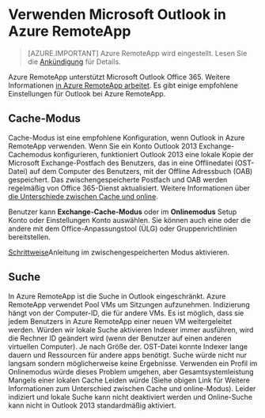<properties
    pageTitle="Mit Outlook in Azure RemoteApp | Microsoft Azure" 
    description="Informationen zum Konfigurieren und Verwenden von Outlook in Azure RemoteApp | Microsoft Azure"
    services="remoteapp"
    documentationCenter=""
    authors="pavithir"
    manager="mbaldwin" />

<tags
    ms.service="remoteapp"
    ms.workload="compute"
    ms.tgt_pltfrm="na"
    ms.devlang="na"
    ms.topic="hero-article"
    ms.date="08/15/2016"
    ms.author="elizapo" />

# <a name="using-microsoft-outlook-in-azure-remoteapp"></a>Verwenden Microsoft Outlook in Azure RemoteApp

> [AZURE.IMPORTANT]
> Azure RemoteApp wird eingestellt. Lesen Sie die [Ankündigung](https://go.microsoft.com/fwlink/?linkid=821148) für Details.

Azure RemoteApp unterstützt Microsoft Outlook Office 365. Weitere Informationen [in Azure RemoteApp arbeitet](remoteapp-officesubscription.md). Es gibt einige empfohlene Einstellungen für Outlook bei Azure RemoteApp.

## <a name="cached-mode"></a>Cache-Modus
Cache-Modus ist eine empfohlene Konfiguration, wenn Outlook in Azure RemoteApp verwenden. Wenn Sie ein Konto Outlook 2013 Exchange-Cachemodus konfigurieren, funktioniert Outlook 2013 eine lokale Kopie der Microsoft Exchange-Postfach des Benutzers, das in eine Offlinedatei (OST-Datei) auf dem Computer des Benutzers, mit der Offline Adressbuch (OAB) gespeichert. Das zwischengespeicherte Postfach und OAB werden regelmäßig von Office 365-Dienst aktualisiert. Weitere Informationen über [die Unterschiede zwischen Cache und online](https://technet.microsoft.com/library/jj683103.aspx).

Benutzer kann **Exchange-Cache-Modus** oder im **Onlinemodus** Setup Konto oder Einstellungen Konto auswählen. Sie können auch eine oder die andere mit dem Office-Anpassungstool (ÜLG) oder Gruppenrichtlinien bereitstellen.  

[Schrittweise](https://technet.microsoft.com/library/c6f4cad9-c918-420e-bab3-8b49e1885034#proc)Anleitung im zwischengespeicherten Modus aktivieren.

## <a name="search"></a>Suche
In Azure RemoteApp ist die Suche in Outlook eingeschränkt. Azure RemoteApp verwendet Pool VMs um Sitzungen aufzunehmen. Indizierung hängt von der Computer-ID, die für andere VMs. Es ist möglich, dass sie jedem Benutzers in Azure RemoteApp einer neuen VM weitergeleitet werden. Würden wir lokale Suche aktivieren Indexer immer ausführen, wird die Rechner ID geändert wird (wenn der Benutzer auf einen anderen virtuellen Computer). Je nach Größe der. OST-Datei konnte Indexer lange dauern und Ressourcen für andere apps benötigt. Suche würde nicht nur langsam sondern möglicherweise keine Ergebnisse. Verwenden ein Profil im Onlinemodus würde dieses Problem umgehen, aber Gesamtsystemleistung Mangels einer lokalen Cache Leiden würde (Siehe obigen Link für Weitere Informationen zum Unterschied zwischen Cache und online-Modus). Leider indiziert und lokale Suche kann nicht deaktiviert werden und Online-Suche kann nicht in Outlook 2013 standardmäßig aktiviert.
